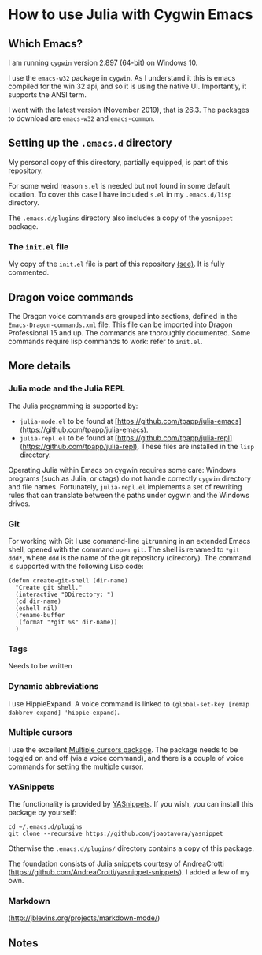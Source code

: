 # How to use Julia with Cygwin Emacs

## Which  Emacs?

I am running `cygwin` version 2.897 (64-bit) on Windows 10.

I use the `emacs-w32` package in `cygwin`. As I understand it this is emacs
compiled for the win 32 api, and so it is using the native UI.
Importantly, it supports the ANSI term.

I went with the latest version (November 2019), that is 26.3. The
packages to download are `emacs-w32` and `emacs-common`. 

## Setting up the `.emacs.d` directory

My personal copy of this directory, partially equipped, is part of
this repository.

For some weird reason `s.el` is needed but not found in some default location.
To cover this case  I have included `s.el` in my `.emacs.d/lisp` directory.

The `.emacs.d/plugins` directory also includes a copy of the `yasnippet` package.

### The `init.el` file

My copy of the `init.el` file is part of this repository
[(see)](https://github.com/PetrKryslUCSD/HowToUseJuliaWithCygwinEmacs/tree/master/.emacs.d).
It is fully commented.

## Dragon voice commands

The Dragon voice commands are grouped into sections, defined in the
`Emacs-Dragon-commands.xml` file. This file can be imported into
Dragon Professional 15 and up.  The commands are thoroughly
documented. Some commands require lisp commands to work: refer to
`init.el`.

## More details

### Julia mode and the Julia REPL

The Julia  programming is supported by:
- `julia-mode.el` to be found at [https://github.com/tpapp/julia-emacs](https://github.com/tpapp/julia-emacs).
- `julia-repl.el` to be found at [https://github.com/tpapp/julia-repl](https://github.com/tpapp/julia-repl).
These files are installed in the `lisp` directory.

Operating Julia within Emacs on cygwin requires some care: Windows
programs (such as Julia, or ctags) do not handle correctly `cygwin`
directory and file names. Fortunately, `julia-repl.el` implements a
set of rewriting rules that can translate between the paths under
cygwin and the Windows drives.



### Git

For working with Git I use command-line `git`running in an extended
Emacs shell, opened with the command `open git`.  The shell is renamed
to `*git ddd*`, where `ddd` is the name of the git repository (directory).
The command is supported with  the following Lisp code:
```
(defun create-git-shell (dir-name)
  "Create git shell."
  (interactive "DDirectory: ")
  (cd dir-name)
  (eshell nil)
  (rename-buffer
   (format "*git %s" dir-name))
  )
```

### Tags

Needs to be written

### Dynamic abbreviations

I use HippieExpand. A voice command is linked  to
`(global-set-key [remap dabbrev-expand] 'hippie-expand)`.

### Multiple cursors

I use the excellent [Multiple cursors
package](http://pragmaticemacs.com/emacs/multiple-cursors/).  The
package needs to be toggled on and off (via a voice command), and
there is a couple of voice commands for setting the multiple cursor.

### YASnippets

The functionality is provided by [YASnippets](https://github.com/joaotavora/yasnippet).
If you wish, you can install this package by yourself:
```
cd ~/.emacs.d/plugins
git clone --recursive https://github.com/joaotavora/yasnippet
```
Otherwise the `.emacs.d/plugins/` directory contains a copy of this package.

The foundation consists of Julia snippets courtesy of AndreaCrotti (https://github.com/AndreaCrotti/yasnippet-snippets).
I added a few of my own.

### Markdown

(http://jblevins.org/projects/markdown-mode/)

## Notes


